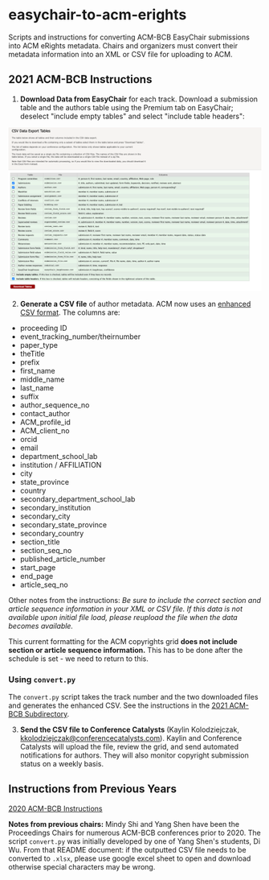  # easychair-to-acm-erights

Scripts and instructions for converting ACM-BCB EasyChair submissions into ACM eRights metadata.  Chairs and organizers must convert their metadata information into an XML or CSV file for uploading to ACM.  

## 2021 ACM-BCB Instructions

1. **Download Data from EasyChair** for each track. Download a submission table and the authors table using the Premium tab on EasyChair; deselect "include empty tables" and select "include table headers":

![Downloading screen shot](downloading.png)

2. **Generate a CSV file** of author metadata.  ACM now uses an [enhanced CSV format](https://www.acm.org/publications/gi-proceedings-current). The columns are:

- proceeding ID
- event_tracking_number/theirnumber
- paper_type
- theTitle
- prefix
- first_name
- middle_name
- last_name
- suffix
- author_sequence_no
- contact_author
- ACM_profile_id
- ACM_client_no
- orcid
- email
- department_school_lab
- institution / AFFILIATION
- city
- state_province
- country
- secondary_department_school_lab
- secondary_institution
- secondary_city
- secondary_state_province
- secondary_country
- section_title
- section_seq_no
- published_article_number
- start_page
- end_page
- article_seq_no

Other notes from the instructions: _Be sure to include the correct section and article sequence information in your XML or CSV file. If this data is not available upon initial file load, please reupload the file when the data becomes available._

This current formatting for the ACM copyrights grid **does not include section or article sequence information.** This has to be done after the schedule is set - we need to return to this.

### Using `convert.py`
The `convert.py` script takes the track number and the two downloaded files and generates the enhanced CSV. See the instructions in the [2021 ACM-BCB Subdirectory](https://github.com/annaritz/easychair-to-acm-erights/tree/master/2021-ACM-BCB).

3. **Send the CSV file to Conference Catalysts** (Kaylin Kolodziejczak, kkolodziejczak@conferencecatalysts.com). Kaylin and Conference Catalysts will upload the file, review the grid, and send automated notifications for authors.  They will also monitor copyright submission status on a weekly basis.

## Instructions from Previous Years

[2020 ACM-BCB Instructions](https://github.com/annaritz/easychair-to-acm-erights/tree/master/2020-ACM-BCB)

**Notes from previous chairs:**  Mindy Shi and Yang Shen have been the Proceedings Chairs for numerous ACM-BCB conferences prior to 2020.  The script `convert.py` was initially developed by one of Yang Shen's students, Di Wu.  From that README document: if the outputted CSV file needs to be converted to `.xlsx`, please use google excel sheet to open and download otherwise special characters may be wrong.
